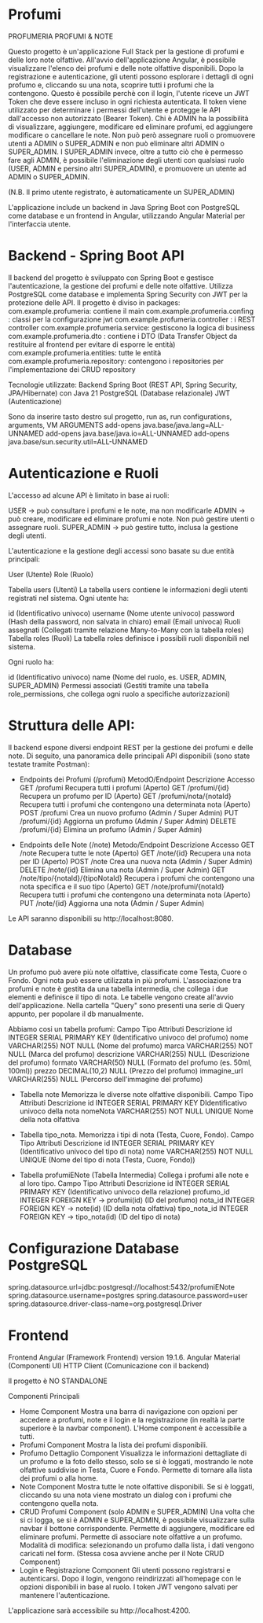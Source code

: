 # Profumi

PROFUMERIA 
PROFUMI & NOTE

Questo progetto è un'applicazione Full Stack per la gestione di profumi e delle loro note olfattive.
All'avvio dell'applicazione Angular, è possibile visualizzare l'elenco dei profumi e delle note olfattive disponibili.
Dopo la registrazione e autenticazione, gli utenti possono esplorare i dettagli di ogni profumo e, cliccando su una nota, scoprire tutti i profumi che la contengono.
Questo è possibile perchè con il login, l'utente riceve un JWT Token che deve essere incluso in ogni richiesta autenticata. Il token viene utilizzato per determinare i permessi dell'utente e protegge le API dall'accesso non autorizzato (Bearer Token).
Chi è ADMIN ha la possibilità di visualizzare, aggiungere, modificare ed eliminare profumi, ed aggiungere modificare o cancellare le note. Non può però assegnare ruoli o promuovere utenti a ADMIN o SUPER_ADMIN e non può eliminare altri ADMIN o SUPER_ADMIN.
I SUPER_ADMIN invece, oltre a tutto ciò che è permesso fare agli ADMIN, è possibile l'eliminazione degli utenti con qualsiasi ruolo (USER, ADMIN e persino altri SUPER_ADMIN), e promuovere un utente ad ADMIN o SUPER_ADMIN.

(N.B. Il primo utente registrato, è automaticamente un SUPER_ADMIN)

L'applicazione include un backend in Java Spring Boot con PostgreSQL come database e un frontend in Angular, utilizzando Angular Material per l'interfaccia utente.

# Backend - Spring Boot API
Il backend del progetto è sviluppato con Spring Boot e gestisce l'autenticazione, la gestione dei profumi e delle note olfattive. Utilizza PostgreSQL come database e implementa Spring Security con JWT per la protezione delle API.
Il progetto è diviso in packages:
com.example.profumeria: contiene il main 
com.example.profumeria.confing : classi per la configurazione jwt
com.example.profumeria.controller : i REST controller
com.example.profumeria.service: gestiscono la logica di business
com.example.profumeria.dto : contiene i DTO (Data Transfer Object da restituire al frontend per evitare di esporre le entità)
com.example.profumeria.entities: tutte le entità
com.example.profumeria.repository: contengono i repositories per l'implementazione dei CRUD repository

Tecnologie utilizzate:
Backend
Spring Boot (REST API, Spring Security, JPA/Hibernate) con Java 21
PostgreSQL (Database relazionale)
JWT (Autenticazione)

Sono da inserire 
tasto destro sul progetto, run as, run configurations, arguments, VM ARGUMENTS
add-opens java.base/java.lang=ALL-UNNAMED
add-opens java.base/java.io=ALL-UNNAMED
add-opens java.base/sun.security.util=ALL-UNNAMED


# Autenticazione e Ruoli
L'accesso ad alcune API è limitato in base ai ruoli:

USER → può consultare i profumi e le note, ma non modificarle
ADMIN → può creare, modificare ed eliminare profumi e note. Non può gestire utenti o assegnare ruoli.
SUPER_ADMIN → può gestire tutto, inclusa la gestione degli utenti.

L'autenticazione e la gestione degli accessi sono basate su due entità principali:

User (Utente)
Role (Ruolo)

Tabella users (Utenti)
La tabella users contiene le informazioni degli utenti registrati nel sistema.
Ogni utente ha:

id (Identificativo univoco)
username (Nome utente univoco)
password (Hash della password, non salvata in chiaro)
email (Email univoca)
Ruoli assegnati (Collegati tramite relazione Many-to-Many con la tabella roles)
Tabella roles (Ruoli)
La tabella roles definisce i possibili ruoli disponibili nel sistema.

Ogni ruolo ha:

id (Identificativo univoco)
name (Nome del ruolo, es. USER, ADMIN, SUPER_ADMIN)
Permessi associati (Gestiti tramite una tabella role_permissions, che collega ogni ruolo a specifiche autorizzazioni)

# Struttura delle API:
Il backend espone diversi endpoint REST per la gestione dei profumi e delle note. 
Di seguito, una panoramica delle principali API disponibili (sono state testate tramite Postman):

- Endpoints dei Profumi (/profumi)
MetodO/Endpoint	            Descrizione	                                                    Accesso
GET	/profumi	            Recupera tutti i profumi	                                    (Aperto)
GET	/profumi/{id}	        Recupera un profumo per ID	                                    (Aperto)
GET	/profumi/nota/{notaId}	Recupera tutti i profumi che contengono una determinata nota	(Aperto)
POST	/profumi	        Crea un nuovo profumo	                                        (Admin / Super Admin)
PUT	/profumi/{id}	        Aggiorna un profumo	                                            (Admin / Super Admin)
DELETE	/profumi/{id}	    Elimina un profumo	                                            (Admin / Super Admin)


- Endpoints delle Note (/note)
Metodo/Endpoint	                        Descrizione	                                                               Accesso
GET	/note	                            Recupera tutte le note	                                                  (Aperto)
GET	/note/{id}	                        Recupera una nota per ID	                                              (Aperto)
POST	/note	                        Crea una nuova nota	                                         (Admin / Super Admin)
DELETE	/note/{id}	                    Elimina una nota	                                         (Admin / Super Admin)
GET	/note/tipo/{notaId}/{tipoNotaId}	Recupera i profumi che contengono una nota specifica e il suo tipo	      (Aperto)
GET	/note/profumi/{notaId}	            Recupera tutti i profumi che contengono una determinata nota	          (Aperto)
PUT	/note/{id}	                        Aggiorna una nota	(Admin / Super Admin)


Le API saranno disponibili su http://localhost:8080.


# Database
Un profumo può avere più note olfattive, classificate come Testa, Cuore o Fondo.
Ogni nota può essere utilizzata in più profumi.
L'associazione tra profumi e note è gestita da una tabella intermedia, 
che collega i due elementi e definisce il tipo di nota.
Le tabelle vengono create all'avvio dell'applicazione. 
Nella cartella "Query" sono presenti una serie di Query appunto, per popolare il db manualmente. 

Abbiamo cosi un tabella profumi:
Campo	        Tipo	        Attributi	            Descrizione
id	            INTEGER         SERIAL	PRIMARY KEY	    (Identificativo univoco del profumo)
nome	        VARCHAR(255)	NOT NULL	            (Nome del profumo)
marca	        VARCHAR(255)	NOT NULL	            (Marca del profumo)
descrizione	    VARCHAR(255)	NULL	                (Descrizione del profumo)
formato	        VARCHAR(50)	    NULL	                (Formato del profumo (es. 50ml, 100ml))
prezzo	        DECIMAL(10,2)	NULL	                (Prezzo del profumo)
immagine_url	VARCHAR(255)	NULL	                (Percorso dell'immagine del profumo)

- Tabella note
Memorizza le diverse note olfattive disponibili.
Campo	        Tipo	        Attributi	            Descrizione
id	            INTEGER         SERIAL	PRIMARY KEY	    DIdentificativo univoco della nota
nomeNota	    VARCHAR(255)	NOT NULL UNIQUE	        Nome della nota olfattiva

- Tabella tipo_nota. Memorizza i tipi di nota (Testa, Cuore, Fondo).
Campo	        Tipo	        Attributi	            Descrizione
id	            INTEGER         SERIAL PRIMARY KEY	    (Identificativo univoco del tipo di nota)
nome	        VARCHAR(255)	NOT NULL UNIQUE	        (Nome del tipo di nota (Testa, Cuore, Fondo))

- Tabella profumiENote (Tabella Intermedia)
Collega i profumi alle note e al loro tipo.
Campo	        Tipo	    Attributi	                Descrizione
id	            INTEGER     SERIAL  PRIMARY KEY         (Identificativo univoco della relazione)
profumo_id  	INTEGER	    FOREIGN KEY → profumi(id)	(ID del profumo)
nota_id	        INTEGER	    FOREIGN KEY → note(id)	    (ID della nota olfattiva)
tipo_nota_id	INTEGER	    FOREIGN KEY → tipo_nota(id)	(ID del tipo di nota)



# Configurazione Database PostgreSQL
spring.datasource.url=jdbc:postgresql://localhost:5432/profumiENote
spring.datasource.username=postgres
spring.datasource.password=user
spring.datasource.driver-class-name=org.postgresql.Driver


# Frontend 
Frontend
Angular (Framework Frontend) version 19.1.6. 
Angular Material (Componenti UI)
HTTP Client (Comunicazione con il backend)

Il progetto è NO STANDALONE

Componenti Principali
- Home Component
Mostra una barra di navigazione con opzioni per accedere a profumi, note e il login e la registrazione (in realtà la parte superiore è la navbar component). L'Home component è accessibile a tutti. 
- Profumi Component
Mostra la lista dei profumi disponibili.
- Profumo Dettaglio Component
Visualizza le informazioni dettagliate di un profumo e la foto dello stesso, solo se si è loggati, mostrando le note olfattive suddivise in Testa, Cuore e Fondo.
Permette di tornare alla lista dei profumi o alla home.
- Note Component
Mostra tutte le note olfattive disponibili.
Se si è loggati, cliccando su una nota viene mostrato un dialog con i profumi che contengono quella nota.
- CRUD Profumi Component (solo ADMIN e SUPER_ADMIN)
Una volta che si ci logga, se si è ADMIN e SUPER_ADMIN, è possibile visualizzare sulla navbar il bottone corrispondente.
Permette di aggiungere, modificare ed eliminare profumi.
Permette di associare note olfattive a un profumo.
Modalità di modifica: selezionando un profumo dalla lista, i dati vengono caricati nel form.
(Stessa cosa avviene anche per il  Note CRUD Component)
- Login e Registrazione Component
Gli utenti possono registrarsi e autenticarsi.
Dopo il login, vengono reindirizzati all'homepage con le opzioni disponibili in base al ruolo.
I token JWT vengono salvati per mantenere l'autenticazione.

L'applicazione sarà accessibile su http://localhost:4200.

